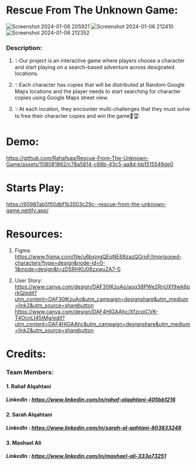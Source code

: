 # **Rescue From The Unknown Game:**


![Screenshot 2024-01-06 205921](https://github.com/Rahafsaq/Rescue-From-The-Unknown-Game/assets/108081862/d2771f89-6890-4163-ab23-72f6a9b8796a)
![Screenshot 2024-01-06 212410](https://github.com/Rahafsaq/Rescue-From-The-Unknown-Game/assets/108081862/d92a9b22-f0ef-4286-aad4-e8a548bfe65d)
![Screenshot 2024-01-06 212352](https://github.com/Rahafsaq/Rescue-From-The-Unknown-Game/assets/108081862/8513a1ad-e7b0-4ec9-95ab-6700f4d1ba2a)


### **Description:**

1. ✨Our project is an interactive game where players choose a character and start playing on a search-based adventure across designated locations.

2. ✨Each character has copies that will be distributed at Random Google Maps locations and the player needs to start searching for character copies using Google Maps street view.

3. ✨At each location, they encounter multi-challenges that they must solve to free their character copies and win the game🎉🏆.


# **Demo:**



https://github.com/Rahafsaq/Rescue-From-The-Unknown-Game/assets/108081862/c78a5814-c68b-43c5-aa8d-bb1515549de0



# **Starts Play:**
https://65987ab5f50dbf1b3503c29c--rescue-from-the-unknown-game.netlify.app/

# **Resources:**
1. Figma:
https://www.figma.com/file/u6bsjngQEpNE68zazQGrpF/Imprisoned-characters?type=design&node-id=0-1&mode=design&t=zD5RHKU08zxwu2A7-0

2. User Story:
https://www.canva.com/design/DAF30lKzuAo/aoq38PWe2RnUXf9wk6prkQ/edit?utm_content=DAF30lKzuAo&utm_campaign=designshare&utm_medium=link2&utm_source=sharebutton
https://www.canva.com/design/DAF4HIGAAhc/XfzcpjCVK-T4OcnLI45tMg/edit?utm_content=DAF4HIGAAhc&utm_campaign=designshare&utm_medium=link2&utm_source=sharebutton

# **Credits:**

### **Team Members:**
#### 1. Rahaf Alqahtani
##### LinkedIn : https://www.linkedin.com/in/rahaf-alqahtani-405bb1216
#### 2. Sarah Alqahtani 
##### LinkedIn : https://www.linkedin.com/in/sarah-al-qahtani-803833248
#### 3. Mashael Ali 
##### LinkedIn : https://www.linkedin.com/in/mashael-ali-333a73251


